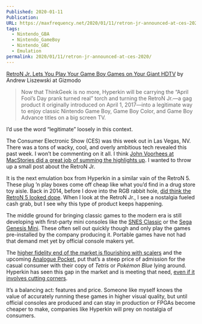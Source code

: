```yaml
---
Published: 2020-01-11
Publication: 
URL: https://maxfrequency.net/2020/01/11/retron-jr-announced-at-ces-2020/
tags:
  - Nintendo_GBA
  - Nintendo_GameBoy
  - Nintendo_GBC
  - Emulation
permalink: 2020/01/11/retron-jr-announced-at-ces-2020/
---
```

[RetroN Jr. Lets You Play Your Game Boy Games on Your Giant HDTV](https://gizmodo.com/the-retron-jr-lets-you-play-all-your-tiny-game-boy-gam-1840496154) by Andrew Liszewski at Gizmodo

> Now that ThinkGeek is no more, Hyperkin will be carrying the “April Fool’s Day prank turned real” torch and turning the RetroN Jr.—a gag product it originally introduced on April 1, 2017—into a legitimate way to enjoy classic Nintendo Game Boy, Game Boy Color, and Game Boy Advance titles on a big screen TV.

I’d use the word “legitimate” loosely in this context.

The Consumer Electronic Show (CES) was this week out in Las Vegas, NV. There was a tons of wacky, cool, and overly ambitious tech revealed this past week. I won’t be commenting on it all. I think [John Voorhees at MacStories did a great job of summing the highlights up](https://www.macstories.net/news/ces-a-tour-of-the-most-interesting-and-strange-tech-announcements/). I wanted to throw up a small post about the RetroN Jr.

It is the next emulation box from Hyperkin in a similar vain of the RetroN 5. These plug ’n play boxes come off cheap like what you’d find in a drug store toy aisle. Back in 2014, before I dove into the RGB rabbit hole, [did think the RetroN 5 looked dope](https://twitter.com/MaxRoberts143/status/480537689620758528?s=20). When I look at the RetroN Jr., I see a nostalgia fueled cash grab, but I see why this type of product keeps happening.

The middle ground for bringing classic games to the modern era is still developing with first-party mini consoles like the [SNES Classic](https://www.nintendo.com/super-nes-classic/) or the [Sega Genesis Mini](https://genesismini.sega.com/). These often sell out quickly though and only play the games pre-installed by the company producing it. Portable games have not had that demand met yet by official console makers yet.

The [higher fidelity end of the market is flourishing with scalers](http://kotaku.com/how-to-get-the-sharpest-images-possible-out-of-your-old-1627089358) and the upcoming [Analogue Pocket](https://www.analogue.co/pocket/), put that’s a steep price of admission for the casual consumer with their copy of _Tetris_ or _Pokémon Blue_ lying around. Hyperkin has seen this gap in the market and is meeting that need, [even if it involves cutting corners](https://www.engadget.com/2014/09/28/retroarch-authors-retron-5s-emulators-code-violate-licenses/).

It’s a balancing act: features and price. Someone like myself knows the value of accurately running these games in higher visual quality, but until official consoles are produced and can stay in production or FPGAs become cheaper to make, companies like Hyperkin will prey on nostalgia of consumers.